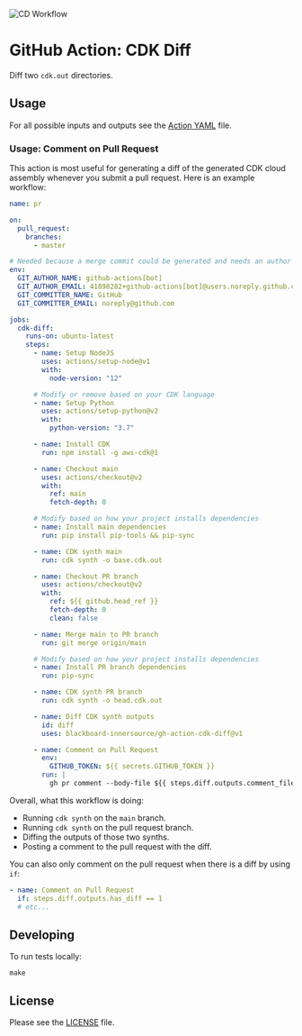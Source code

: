 ![CD Workflow](https://github.com/blackboard-innersource/gh-action-cdk-diff/workflows/CD%20Workflow/badge.svg)

# GitHub Action: CDK Diff

Diff two `cdk.out` directories.

## Usage

For all possible inputs and outputs see the [Action YAML](action.yml) file.

### Usage: Comment on Pull Request

This action is most useful for generating a diff of the generated CDK cloud assembly whenever you submit a pull request.
Here is an example workflow:

```yaml
name: pr

on:
  pull_request:
    branches:
      - master

# Needed because a merge commit could be generated and needs an author
env:
  GIT_AUTHOR_NAME: github-actions[bot]
  GIT_AUTHOR_EMAIL: 41898282+github-actions[bot]@users.noreply.github.com
  GIT_COMMITTER_NAME: GitHub
  GIT_COMMITTER_EMAIL: noreply@github.com

jobs:
  cdk-diff:
    runs-on: ubuntu-latest
    steps:
      - name: Setup NodeJS
        uses: actions/setup-node@v1
        with:
          node-version: "12"

      # Modify or remove based on your CDK language
      - name: Setup Python
        uses: actions/setup-python@v2
        with:
          python-version: "3.7"

      - name: Install CDK
        run: npm install -g aws-cdk@1

      - name: Checkout main
        uses: actions/checkout@v2
        with:
          ref: main
          fetch-depth: 0

      # Modify based on how your project installs dependencies
      - name: Install main dependencies
        run: pip install pip-tools && pip-sync

      - name: CDK synth main
        run: cdk synth -o base.cdk.out

      - name: Checkout PR branch
        uses: actions/checkout@v2
        with:
          ref: ${{ github.head_ref }}
          fetch-depth: 0
          clean: false

      - name: Merge main to PR branch
        run: git merge origin/main

      # Modify based on how your project installs dependencies
      - name: Install PR branch dependencies
        run: pip-sync

      - name: CDK synth PR branch
        run: cdk synth -o head.cdk.out

      - name: Diff CDK synth outputs
        id: diff
        uses: blackboard-innersource/gh-action-cdk-diff@v1

      - name: Comment on Pull Request
        env:
          GITHUB_TOKEN: ${{ secrets.GITHUB_TOKEN }}
        run: |
          gh pr comment --body-file ${{ steps.diff.outputs.comment_file }}
```

Overall, what this workflow is doing:

- Running `cdk synth` on the `main` branch.
- Running `cdk synth` on the pull request branch.
- Diffing the outputs of those two synths.
- Posting a comment to the pull request with the diff.

You can also only comment on the pull request when there is a diff by using `if`:

```yaml
- name: Comment on Pull Request
  if: steps.diff.outputs.has_diff == 1
  # etc...
```

## Developing

To run tests locally:

```shell script
make
```

## License

Please see the [LICENSE](LICENSE) file.
